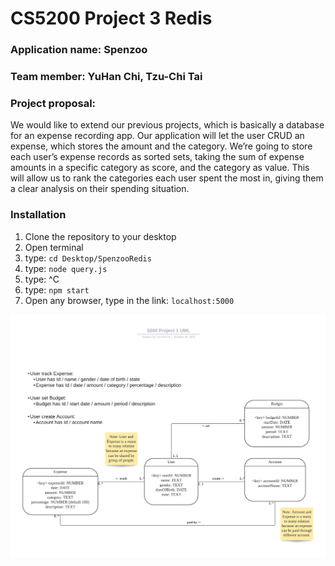 # CS5200 Project 3 Redis

### Application name: Spenzoo

### Team member: YuHan Chi, Tzu-Chi Tai

### Project proposal:  
We would like to extend our previous projects, which is basically a database for an expense recording app.
Our application will let the user CRUD an expense, which stores the amount and the category. We’re going to store each user’s expense records as sorted sets, taking the sum of expense amounts in a specific category as score, and the category as value. This will allow us to rank the categories each user spent the most in, giving them a clear analysis on their spending situation.


### Installation
1. Clone the repository to your desktop
2. Open terminal
3. type: `cd Desktop/SpenzooRedis`
4. type: `node query.js`
5. type: ^C
6. type: `npm start`
7. Open any browser, type in the link: `localhost:5000`

![](A.%20UML%20Class%20Diagram.png)
